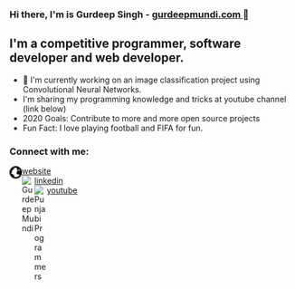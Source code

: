 ### Hi there, I'm is Gurdeep Singh - <a href = "https://www.gurdeepmundi.com"> gurdeepmundi.com </a> 👋

## I'm a competitive programmer, software developer and web developer.
- 🌠  I'm currently working on an image classification project using Convolutional Neural Networks.
- I'm sharing my programming knowledge and tricks at youtube channel (link below)
- 2020 Goals: Contribute to more and more open source projects
- Fun Fact: I love playing football and FIFA for fun.

### Connect with me:
<img align="left" alt="gurdeepmundi.com" width="22px" src="https://raw.githubusercontent.com/iconic/open-iconic/master/svg/globe.svg" /> [website] <br />
<img align="left" alt="Gurdeep Mundi" width="22px" src="https://cdn.jsdelivr.net/npm/simple-icons@v3/icons/linkedin.svg" />[linkedin] <br />
<img align="left" alt="Punjabi Programmers" width="22px" src="https://cdn.jsdelivr.net/npm/simple-icons@v3/icons/youtube.svg" />[youtube] <br />

<!--
**GurdeepMundi/GurdeepMundi** is a ✨ _special_ ✨ repository because its `README.md` (this file) appears on your GitHub profile.

Here are some ideas to get you started:

- 🔭 I’m currently working on ...
- 🌱 I’m currently learning ...
- 👯 I’m looking to collaborate on ...
- 🤔 I’m looking for help with ...
- 💬 Ask me about ...
- 📫 How to reach me: ...
- 😄 Pronouns: ...
- ⚡ Fun fact: ...
-->
<br />
<br />

[website]: https://www.gurdeepmundi.com
[linkedin]: https://www.linkedin.com/in/gurdeep-mundi-5813a9115/
[youtube]: https://www.youtube.com/channel/UCDZMpiamyx73ItUsdNFylFA